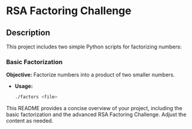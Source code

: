 # RSA Factoring Challenge

## Description

This project includes two simple Python scripts for factorizing numbers:

### Basic Factorization

**Objective:** Factorize numbers into a product of two smaller numbers.

- **Usage:**
  ```bash
  ./factors <file>


This README provides a concise overview of your project, including the basic factorization and the advanced RSA Factoring Challenge. Adjust the content as needed.
